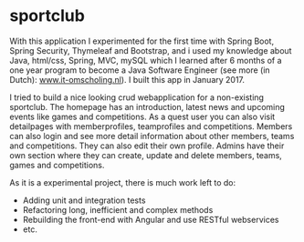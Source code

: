 # sportclub

With this application I experimented for the first time with Spring Boot, Spring Security, Thymeleaf and Bootstrap, and i used my knowledge about Java, html/css, Spring, MVC, mySQL which I learned after 6 months of a one year program to become a Java Software Engineer (see more (in Dutch): www.it-omscholing.nl). I built this app in January 2017.

I tried to build a nice looking crud webapplication for a non-existing sportclub. The homepage has an introduction, latest news and upcoming events like games and competitions. As a quest user you can also visit detailpages with memberprofiles, teamprofiles and competitions. 
Members can also login and see more detail information about other members, teams and competitions. They can also edit their own profile.
Admins have their own section where they can create, update and delete members, teams, games and competitions. 

As it is a experimental project, there is much work left to do: 
- Adding unit and integration tests
- Refactoring long, inefficient and complex methods
- Rebuilding the front-end with Angular and use RESTful webservices
- etc.


